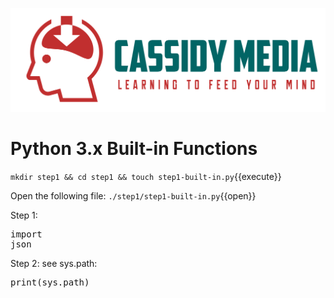 ![CassidyMedia Logo](./assets/color_logo_no_background.png)
# Python 3.x Built-in Functions
`mkdir step1 && cd step1 && touch step1-built-in.py`{{execute}}

Open the following file: `./step1/step1-built-in.py`{{open}}

Step 1: <pre class="file" data-filename="step1-built-in.py" data-target="append">import json</pre>

Step 2: see sys.path: <pre class="file" data-filename="step1-built-in.py" data-target="append">print(sys.path)</pre>
